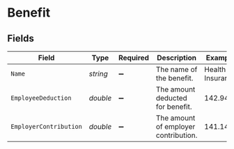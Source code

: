 # Benefit


## Fields

| Field                                | Type                                 | Required                             | Description                          | Example                              |
| ------------------------------------ | ------------------------------------ | ------------------------------------ | ------------------------------------ | ------------------------------------ |
| `Name`                               | *string*                             | :heavy_minus_sign:                   | The name of the benefit.             | Health Insurance                     |
| `EmployeeDeduction`                  | *double*                             | :heavy_minus_sign:                   | The amount deducted for benefit.     | 142.94                               |
| `EmployerContribution`               | *double*                             | :heavy_minus_sign:                   | The amount of employer contribution. | 141.14                               |
